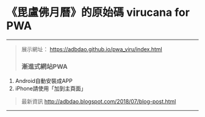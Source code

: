 # 《毘盧佛月曆》的原始碼 virucana for PWA  
---  
> 展示網址：  https://adbdao.github.io/pwa_viru/index.html  
>###  漸進式網站PWA  
  1. Android自動安裝成APP  
  2. iPhone請使用「加到主頁面」  
  
> 最新資訊 http://adbdao.blogspot.com/2018/07/blog-post.html  
---  
